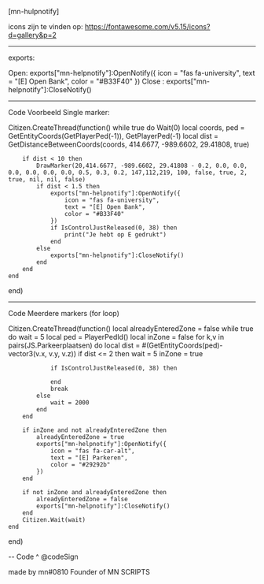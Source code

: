 [mn-hulpnotify]


icons zijn te vinden op: https://fontawesome.com/v5.15/icons?d=gallery&p=2

----------------------------------------------------------------------------------------------------------------------------------------------------------------------------------------

exports: 

Open: 
    exports["mn-helpnotify"]:OpenNotify({
        icon = "fas fa-university",
        text = "[E] Open Bank",
        color = "#B33F40"
    })
Close : 
    exports["mn-helpnotify"]:CloseNotify()




----------------------------------------------------------------------------------------------------------------------------------------------------------------------------------------

Code Voorbeeld Single marker:


Citizen.CreateThread(function()
    while true do 
        Wait(0)
        local coords, ped = GetEntityCoords(GetPlayerPed(-1)), GetPlayerPed(-1)
        local dist = GetDistanceBetweenCoords(coords, 414.6677, -989.6602, 29.41808, true)

        if dist < 10 then 
            DrawMarker(20,414.6677, -989.6602, 29.41808 - 0.2, 0.0, 0.0, 0.0, 0.0, 0.0, 0.0, 0.5, 0.3, 0.2, 147,112,219, 100, false, true, 2, true, nil, nil, false)
            if dist < 1.5 then 
                exports["mn-helpnotify"]:OpenNotify({
                    icon = "fas fa-university",
                    text = "[E] Open Bank",
                    color = "#B33F40"
                })
                if IsControlJustReleased(0, 38) then 
                    print("Je hebt op E gedrukt")
                end
            else
                exports["mn-helpnotify"]:CloseNotify()
            end
        end
    end
end)

----------------------------------------------------------------------------------------------------------------------------------------------------------------------------------------

Code Meerdere markers (for loop) 

Citizen.CreateThread(function()
    local alreadyEnteredZone = false
    while true do
        wait = 5
        local ped = PlayerPedId()
        local inZone = false
        for k,v in pairs(JS.Parkeerplaatsen) do
            local dist = #(GetEntityCoords(ped)-vector3(v.x, v.y, v.z))
            if dist <= 2 then
                wait = 5
                inZone  = true

                if IsControlJustReleased(0, 38) then
                    
                end
                break
            else
                wait = 2000
            end
        end
        
        if inZone and not alreadyEnteredZone then
            alreadyEnteredZone = true
            exports["mn-helpnotify"]:OpenNotify({
                icon = "fas fa-car-alt",
                text = "[E] Parkeren",
                color = "#29292b"
            })
        end

        if not inZone and alreadyEnteredZone then
            alreadyEnteredZone = false
            exports["mn-helpnotify"]:CloseNotify()
        end
        Citizen.Wait(wait)
    end
end)

-- Code ^  @codeSign

made by mn#0810 Founder of MN SCRIPTS